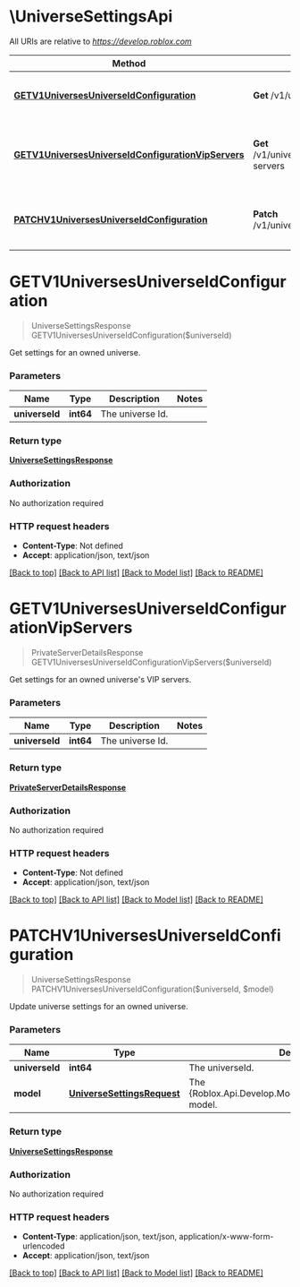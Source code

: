 # \UniverseSettingsApi

All URIs are relative to *https://develop.roblox.com*

Method | HTTP request | Description
------------- | ------------- | -------------
[**GETV1UniversesUniverseIdConfiguration**](UniverseSettingsApi.md#GETV1UniversesUniverseIdConfiguration) | **Get** /v1/universes/{universeId}/configuration | Get settings for an owned universe.
[**GETV1UniversesUniverseIdConfigurationVipServers**](UniverseSettingsApi.md#GETV1UniversesUniverseIdConfigurationVipServers) | **Get** /v1/universes/{universeId}/configuration/vip-servers | Get settings for an owned universe&#39;s VIP servers.
[**PATCHV1UniversesUniverseIdConfiguration**](UniverseSettingsApi.md#PATCHV1UniversesUniverseIdConfiguration) | **Patch** /v1/universes/{universeId}/configuration | Update universe settings for an owned universe.


# **GETV1UniversesUniverseIdConfiguration**
> UniverseSettingsResponse GETV1UniversesUniverseIdConfiguration($universeId)

Get settings for an owned universe.


### Parameters

Name | Type | Description  | Notes
------------- | ------------- | ------------- | -------------
 **universeId** | **int64**| The universe Id. | 

### Return type

[**UniverseSettingsResponse**](UniverseSettingsResponse.md)

### Authorization

No authorization required

### HTTP request headers

 - **Content-Type**: Not defined
 - **Accept**: application/json, text/json

[[Back to top]](#) [[Back to API list]](../README.md#documentation-for-api-endpoints) [[Back to Model list]](../README.md#documentation-for-models) [[Back to README]](../README.md)

# **GETV1UniversesUniverseIdConfigurationVipServers**
> PrivateServerDetailsResponse GETV1UniversesUniverseIdConfigurationVipServers($universeId)

Get settings for an owned universe's VIP servers.


### Parameters

Name | Type | Description  | Notes
------------- | ------------- | ------------- | -------------
 **universeId** | **int64**| The universe Id. | 

### Return type

[**PrivateServerDetailsResponse**](PrivateServerDetailsResponse.md)

### Authorization

No authorization required

### HTTP request headers

 - **Content-Type**: Not defined
 - **Accept**: application/json, text/json

[[Back to top]](#) [[Back to API list]](../README.md#documentation-for-api-endpoints) [[Back to Model list]](../README.md#documentation-for-models) [[Back to README]](../README.md)

# **PATCHV1UniversesUniverseIdConfiguration**
> UniverseSettingsResponse PATCHV1UniversesUniverseIdConfiguration($universeId, $model)

Update universe settings for an owned universe.


### Parameters

Name | Type | Description  | Notes
------------- | ------------- | ------------- | -------------
 **universeId** | **int64**| The universeId. | 
 **model** | [**UniverseSettingsRequest**](UniverseSettingsRequest.md)| The {Roblox.Api.Develop.Models.UniverseSettingsRequest} model. | 

### Return type

[**UniverseSettingsResponse**](UniverseSettingsResponse.md)

### Authorization

No authorization required

### HTTP request headers

 - **Content-Type**: application/json, text/json, application/x-www-form-urlencoded
 - **Accept**: application/json, text/json

[[Back to top]](#) [[Back to API list]](../README.md#documentation-for-api-endpoints) [[Back to Model list]](../README.md#documentation-for-models) [[Back to README]](../README.md)

